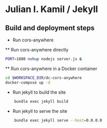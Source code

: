 # Julian I. Kamil / Jekyll

## Build and deployment steps

* Run cors-anywhere

** Run cors-anywhere directly

``` bash
PORT=1080 nohup nodejs server.js &
```

** Run cors-anywhere in a Docker container

``` bash
cd $WORKSPACE_DIR/dc-cors-anywhere
docker-compose up -d
```

* Run jekyll to build the site

``` bash
    bundle exec jekyll build
```

* Run jekyll to serve the site

``` bash
    bundle exec jekyll serve --host=0.0.0.0
```
